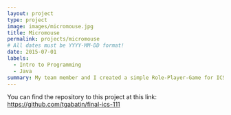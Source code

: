 ```yaml
---
layout: project
type: project
image: images/micromouse.jpg
title: Micromouse
permalink: projects/micromouse
# All dates must be YYYY-MM-DD format!
date: 2015-07-01
labels:
  - Intro to Programming
  - Java
summary: My team member and I created a simple Role-Player-Game for ICS 111, Intro to Programming. 
---
```



You can find the repository to this project at this link:
https://github.com/tgabatin/final-ics-111



